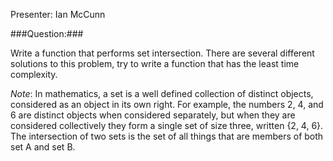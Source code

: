 Presenter: Ian McCunn

###Question:###

Write a function that performs set intersection. There are several different solutions to this problem, try to write a function that has the least time complexity.

_Note_: In mathematics, a set is a well defined collection of distinct objects, considered as an object in its own right. For example, the numbers 2, 4, and 6 are distinct objects when considered separately, but when they are considered collectively they form a single set of size three, written {2, 4, 6}. The intersection of two sets is the set of all things that are members of both set A and set B.

